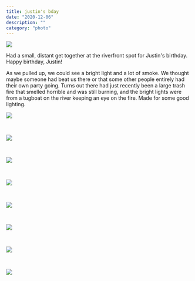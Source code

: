 ```yaml
---
title: justin's bday
date: "2020-12-06"
description: ""
category: "photo"
---
```


![ ](https://sosphotoblog.s3.us-east-2.amazonaws.com/blog/2020/2020-12-06/justin-1.jpg)

Had a small, distant get together at the riverfront spot for Justin's birthday. Happy birthday, Justin!

As we pulled up, we could see a bright light and a lot of smoke. We thought maybe someone had beat us there or that some other people entirely had their own party going. Turns out there had just recently been a large trash fire that smelled horrible and was still burning, and the bright lights were from a tugboat on the river keeping an eye on the fire. Made for some good lighting.<p>

![ ](https://sosphotoblog.s3.us-east-2.amazonaws.com/blog/2020/2020-12-06/justin-2.jpg)

&nbsp;

![ ](https://sosphotoblog.s3.us-east-2.amazonaws.com/blog/2020/2020-12-06/justin-3.jpg)

&nbsp;

![ ](https://sosphotoblog.s3.us-east-2.amazonaws.com/blog/2020/2020-12-06/justin-4.jpg)

&nbsp;

![ ](https://sosphotoblog.s3.us-east-2.amazonaws.com/blog/2020/2020-12-06/justin-5.jpg)

&nbsp;

![ ](https://sosphotoblog.s3.us-east-2.amazonaws.com/blog/2020/2020-12-06/justin-6.jpg)

&nbsp;

![ ](https://sosphotoblog.s3.us-east-2.amazonaws.com/blog/2020/2020-12-06/justin-7.jpg)

&nbsp;

![ ](https://sosphotoblog.s3.us-east-2.amazonaws.com/blog/2020/2020-12-06/justin-8.jpg)

&nbsp;

![ ](https://sosphotoblog.s3.us-east-2.amazonaws.com/blog/2020/2020-12-06/justin-9.jpg)
